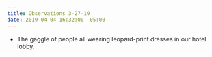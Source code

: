 ```yaml
---
title: Observations 3-27-19
date: 2019-04-04 16:32:00 -05:00
---
```


- The gaggle of people all wearing leopard-print dresses in our hotel lobby.
